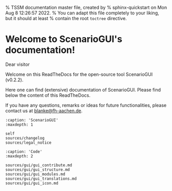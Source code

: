 % TSSM documentation master file, created by
% sphinx-quickstart on Mon Aug  8 12:26:57 2022.
% You can adapt this file completely to your liking, but it should at least
% contain the root `toctree` directive.

# Welcome to ScenarioGUI's documentation!
Dear visitor

Welcome on this ReadTheDocs for the open-source tool ScenarioGUI (v0.2.2).

Here one can find (extensive) documentation of ScenarioGUI. Please find below the content of this ReadTheDocs.

If you have any questions, remarks or ideas for future functionalities, please contact us at [blanke@fh-aachen.de](mailto:blanke@fh-aachen.de).

```{toctree}
:caption: 'ScenarioGUI'
:maxdepth: 1

self
sources/changelog
sources/legal_notice
```


```{toctree}
:caption: 'Code'
:maxdepth: 2

sources/gui/gui_contribute.md
sources/gui/gui_structure.md
sources/gui/gui_modules.md
sources/gui/gui_translations.md
sources/gui/gui_icon.md
```